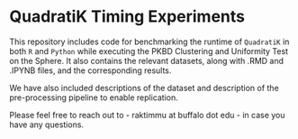 # QuadratiK Timing Experiments  

This repository includes code for benchmarking the runtime of `QuadratiK` in both `R` and `Python` while executing the PKBD Clustering and Uniformity Test on the Sphere. It also contains the relevant datasets, along with .RMD and .IPYNB files, and the corresponding results.

We have also included descriptions of the dataset and description of the pre-processing pipeline to enable replication. 

Please feel free to reach out to - raktimmu at buffalo dot edu - in case you have any questions. 
